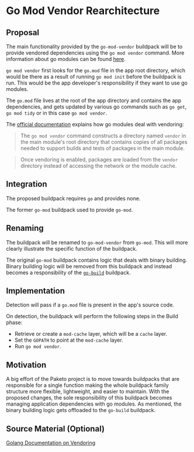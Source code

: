 # Go Mod Vendor Rearchitecture

## Proposal

The main functionality provided by the `go-mod-vendor` buildpack will be to
provide vendored dependencies using the `go mod vendor` command. More
information about go modules can be found [here](https://golang.org/ref/mod).

`go mod vendor` first looks for the `go.mod` file in the app root directory,
which would be there as a result of running `go mod init` before the buildpack
is run. This would be the app developer's responsibility if they want
to use go modules.

The `go.mod` file lives at the root of the app directory and  contains the app
dependencies, and gets updated by various go commands such as `go get`, `go
mod tidy` or in this case `go mod vendor`.

The [official documentation](https://golang.org/ref/mod#tmp_25) explains how go
modules deal with vendoring:

> The `go mod vendor` command constructs a directory named `vendor` in the main
> module's root directory that contains copies of all packages needed to
> support builds and tests of packages in the main module.

> Once vendoring is enabled, packages are loaded from the `vendor` directory
> instead of accessing the network or the module cache.

## Integration

The proposed buildpack requires `go` and provides none.

The former `go-mod` buildpack used to provide `go-mod`.

## Renaming

The buildpack will be renamed to `go-mod-vendor` from `go-mod`. This will more
clearly illustrate the specific function of the buildpack.

The original `go-mod` buildpack contains logic that deals with binary building.
Binary building logic will be removed from this buildpack and instead becomes a
responsibility of the [`go-build`](https://github.com/paketo-buildpacks/go-build) buildpack.

## Implementation

Detection will pass if a `go.mod` file is present in the app's source code.

On detection, the buildpack will perform the following steps in the Build
phase:

- Retrieve or create a `mod-cache` layer, which will be a `cache` layer.
- Set the `GOPATH` to point at the `mod-cache` layer.
- Run `go mod vendor`.

## Motivation

A big effort of the Paketo project is to move towards buildpacks that are
responsible for a single function making the whole buildpack family structure
more flexible, lightweight, and easier to maintain. With the proposed changes,
the sole responsibility of this buildpack becomes managing application
dependencies with go modules. As mentioned, the binary building logic gets
offloaded to the `go-build` buildpack.

## Source Material (Optional)

[Golang Documentation on Vendoring](https://golang.org/ref/mod#tmp_25)
